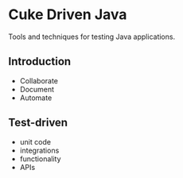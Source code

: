 # Cuke Driven Java
Tools and techniques for testing Java applications.
## Introduction
  - Collaborate
  - Document
  - Automate
## Test-driven
  - unit code
  - integrations
  - functionality
  - APIs